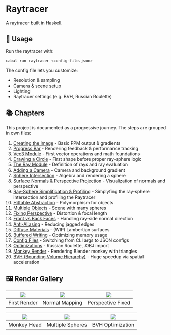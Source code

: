 # Raytracer

A raytracer built in Haskell.

## 🚀 Usage

Run the raytracer with:

```bash
cabal run raytracer <config-file.json>
```

The config file lets you customize:

- Resolution & sampling
- Camera & scene setup
- Lighting
- Raytracer settings (e.g. BVH, Russian Roulette)

## 📚 Chapters

This project is documented as a progressive journey. The steps are grouped in own files:

1. [Creating the Image](./docs/01_image.md) - Basic PPM output & gradients
2. [Progress Bar](./docs/02_progress_bar.md) - Rendering feedback & performance tracking
3. [Vec3 Module](./docs/03_vec3.md) - First vector operations and math foundations
4. [Drawing a Circle](./docs/04_circle.md) - First shape before proper ray-sphere logic
5. [The Ray Module](./docs/05_ray.md) - Definition of rays and ray evaluation
6. [Adding a Camera](./docs/06_camera.md) - Camera and background gradient
7. [Sphere Intersection](./docs/07_sphere.md) - Algebra and rendering a sphere
8. [Surface Normals & Perspective Projection](./docs/08_normals_and_perspective.md) - Visualization of normals and perspective
9. [Ray-Sphere Simplification & Profiling](./docs/09_simplifications_and_profiling.md) - Simplyfing the ray-sphere intersection and profiling the Raytracer
10. [Hittable Abstraction]() - Polymorphism for objects
11. [Multiple Objects]() - Scene with many spheres
12. [Fixing Perspective]() - Distortion & focal length
13. [Front vs Back Faces]() - Handling ray-side normal direction
14. [Anti-Aliasing]() - Reducing jagged edges
15. [Diffuse Materials]() - (WIP) Lambertian surfaces
16. [Buffered Writing]() - Optimizing memory usage
17. [Config Files]() - Switching from CLI args to JSON configs
18. [Optimizations]() - Russian Roulette, .OBJ import
19. [Monkey Render]() - Rendering Blender monkey with triangles
20. [BVH (Bounding Volume Hierarchy)]() - Huge speedup via spatial acceleration

## 🖼️ Render Gallery

| ![](docs/img1.png) | ![](docs/img2.png) | ![](docs/img3.png) |
| :----------------: | :----------------: | :----------------: |
|    First Render    |   Normal Mapping   | Perspective Fixed  |

| ![](docs/img4.png) | ![](docs/img5.png) | ![](docs/img6.png) |
| :----------------: | :----------------: | :----------------: |
|    Monkey Head     |  Multiple Spheres  |  BVH Optimization  |
